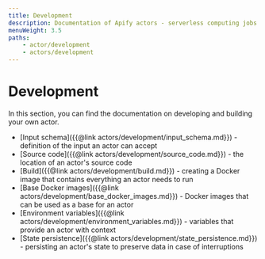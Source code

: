 ```yaml
---
title: Development
description: Documentation of Apify actors - serverless computing jobs that enable execution of long-running web scraping and automation tasks in the cloud.
menuWeight: 3.5
paths:
    - actor/development
    - actors/development
---
```


# Development

In this section, you can find the documentation on developing and building your own actor.

*   [Input schema]({{@link actors/development/input_schema.md}}) - definition of the input an actor can accept
*   [Source code]({{@link actors/development/source_code.md}}) - the location of an actor's source code
*   [Build]({{@link actors/development/build.md}}) - creating a Docker image that contains everything an actor needs to run
*   [Base Docker images]({{@link actors/development/base_docker_images.md}}) - Docker images that can be used as a base for an actor
*   [Environment variables]({{@link actors/development/environment_variables.md}}) - variables that provide an actor with context
*   [State persistence]({{@link actors/development/state_persistence.md}}) - persisting an actor's state to preserve data in case of interruptions